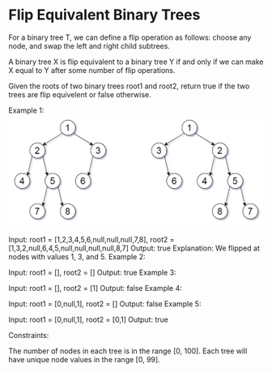 # Flip Equivalent Binary Trees
For a binary tree T, we can define a flip operation as follows: choose any node, and swap the left and right child subtrees.

A binary tree X is flip equivalent to a binary tree Y if and only if we can make X equal to Y after some number of flip operations.

Given the roots of two binary trees root1 and root2, return true if the two trees are flip equivelent or false otherwise.

 

Example 1:
![](./pictures/tree_ex.png)

Input: root1 = [1,2,3,4,5,6,null,null,null,7,8], root2 = [1,3,2,null,6,4,5,null,null,null,null,8,7]
Output: true
Explanation: We flipped at nodes with values 1, 3, and 5.
Example 2:

Input: root1 = [], root2 = []
Output: true
Example 3:

Input: root1 = [], root2 = [1]
Output: false
Example 4:

Input: root1 = [0,null,1], root2 = []
Output: false
Example 5:

Input: root1 = [0,null,1], root2 = [0,1]
Output: true
 

Constraints:

The number of nodes in each tree is in the range [0, 100].
Each tree will have unique node values in the range [0, 99].